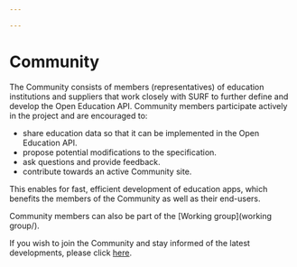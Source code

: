 ```yaml
---

---
```

# Community

The Community consists of members (representatives) of education institutions and suppliers that work closely with SURF to further define and develop the Open Education API. Community members participate actively in the project and are encouraged to:

* share education data so that it can be implemented in the Open Education API.
* propose potential modifications to the specification.
* ask questions and provide feedback.
* contribute towards an active Community site.

This enables for fast, efficient development of education apps, which benefits the members of the Community as well as their end-users.

Community members can also be part of the [Working group](working group/).

If you wish to join the Community and stay informed of the latest developments, please click [here](https://list.surfnet.nl/mailman/listinfo/openonderwijsapi).